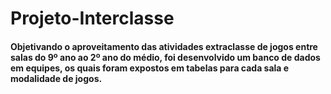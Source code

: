 # Projeto-Interclasse
#### Objetivando o aproveitamento das atividades extraclasse de jogos entre salas do 9º ano ao 2º ano do médio, foi desenvolvido um banco de dados em equipes, os quais foram expostos em tabelas para cada sala e modalidade de jogos.
